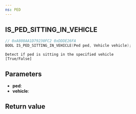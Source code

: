 ```yaml
---
ns: PED
---
```

## IS_PED_SITTING_IN_VEHICLE

```c
// 0xA808AA1D79230FC2 0xDDDE26FA
BOOL IS_PED_SITTING_IN_VEHICLE(Ped ped, Vehicle vehicle);
```

```
Detect if ped is sitting in the specified vehicle  
[True/False]  
```

## Parameters
* **ped**: 
* **vehicle**: 

## Return value
